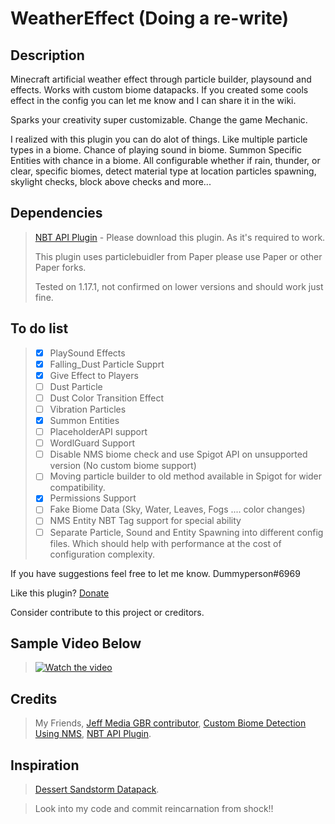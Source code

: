 # WeatherEffect (Doing a re-write)

## Description

Minecraft artificial weather effect through particle builder, playsound and effects. Works with custom biome datapacks. If you created some cools effect in the config you can let me know and I can share it in the wiki.

Sparks your creativity super customizable. Change the game Mechanic.

I realized with this plugin you can do alot of things. Like multiple particle types in a biome. Chance of playing sound in biome. Summon Specific Entities with chance in a biome. All configurable whether if rain, thunder, or clear, specific biomes, detect material type at location particles spawning, skylight checks, block above checks and more...

## Dependencies

> [NBT API Plugin](https://www.spigotmc.org/resources/nbt-api.7939/) - Please download this plugin. As it's required to work.
> 
> This plugin uses particlebuidler from Paper please use Paper or other Paper forks.
> 
> Tested on 1.17.1, not confirmed on lower versions and should work just fine.

## To do list

> * [x] PlaySound Effects
> * [x] Falling_Dust Particle Supprt
> * [x] Give Effect to Players
> * [ ] Dust Particle
> * [ ] Dust Color Transition Effect
> * [ ] Vibration Particles 
> * [x] Summon Entities
> * [ ] PlaceholderAPI support
> * [ ] WordlGuard Support
> * [ ] Disable NMS biome check and use Spigot API on unsupported version (No custom biome support)
> * [ ] Moving particle builder to old method available in Spigot for wider compatibility.
> * [x] Permissions Support
> * [ ] Fake Biome Data (Sky, Water, Leaves, Fogs .... color changes)
> * [ ] NMS Entity NBT Tag support for special ability
> * [ ] Separate Particle, Sound and Entity Spawning into different config files. Which should help with performance at the cost of configuration complexity.

If you have suggestions feel free to let me know. Dummyperson#6969

Like this plugin? [Donate](https://breadstick.info/support)

Consider contribute to this project or creditors.

## Sample Video Below
> [![Watch the video](https://img.youtube.com/vi/p_cuAbAoGZQ/maxresdefault.jpg)](https://youtu.be/p_cuAbAoGZQ)

## Credits

> My Friends, [Jeff Media GBR contributor](https://github.com/mfnalex), [Custom Biome Detection Using NMS](https://www.spigotmc.org/threads/1-17-getting-custom-biomes-and-dimensions-by-namespace.513957/), [NBT API Plugin](https://www.spigotmc.org/resources/nbt-api.7939/).

## Inspiration

> [Dessert Sandstorm Datapack](https://www.planetminecraft.com/data-pack/desert-sandstorms/).

> Look into my code and commit reincarnation from shock!!
